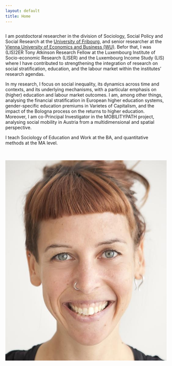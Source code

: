 ```yaml
---
layout: default
title: Home
---
```



<div style="display: flex; flex-wrap: wrap; align-items: flex-start; gap: 2rem;">

 <div style="flex: 2; min-width: 300px;">

I am postdoctoral researcher in the division of Sociology, Social Policy and Social Research at the [University of Fribourg](https://www.unifr.ch), and senior researcher at the [Vienna University of Economics and Business (WU)](https://www.wu.ac.at/). Befor that, I was (LIS)2ER Tony Atkinson Research Fellow at the Luxembourg Institute of Socio-economic Research (LISER) and the Luxembourg Income Study (LIS) where I have contributed to strengthening the integration of research on social stratification, education, and the labour market within the institutes’ research agendas.

In my research, I focus on social inequality, its dynamics across time and contexts, and its underlying mechanisms, with a particular emphasis on (higher) education and labour market outcomes. I am, among other things, analysing the financial stratification in European higher education systems, gender-specific education premiums in Varietes of Capitalism, and the impact of the Bologna process on the returns to higher education. Moreover, I am co-Principal Investigator in the MOBILITYPATH project, analysing social mobility in Austria from a multidimensional and spatial perspective.

I teach Sociology of Education and Work at the BA, and quantitative methods at the MA level.

</div>

<div style="flex: 1; min-width: 200px;">
<img src="/assets/PetraSauer.jpg" alt="Petra Sauer" style="max-width: 100%;" /> 
</div>

</div>
